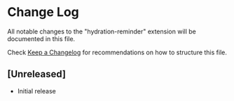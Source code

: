 # Change Log

All notable changes to the "hydration-reminder" extension will be documented in this file.

Check [Keep a Changelog](http://keepachangelog.com/) for recommendations on how to structure this file.

## [Unreleased]

- Initial release